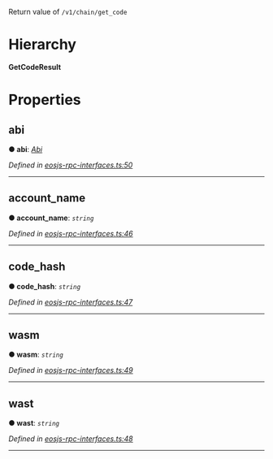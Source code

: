 

Return value of `/v1/chain/get_code`

# Hierarchy

**GetCodeResult**

# Properties

<a id="abi"></a>

##  abi

**● abi**: *[Abi](_eosjs_rpc_interfaces_.abi.md)*

*Defined in [eosjs-rpc-interfaces.ts:50](https://github.com/EOSIO/eosjs/blob/a2c7836/src/eosjs-rpc-interfaces.ts#L50)*

___
<a id="account_name"></a>

##  account_name

**● account_name**: *`string`*

*Defined in [eosjs-rpc-interfaces.ts:46](https://github.com/EOSIO/eosjs/blob/a2c7836/src/eosjs-rpc-interfaces.ts#L46)*

___
<a id="code_hash"></a>

##  code_hash

**● code_hash**: *`string`*

*Defined in [eosjs-rpc-interfaces.ts:47](https://github.com/EOSIO/eosjs/blob/a2c7836/src/eosjs-rpc-interfaces.ts#L47)*

___
<a id="wasm"></a>

##  wasm

**● wasm**: *`string`*

*Defined in [eosjs-rpc-interfaces.ts:49](https://github.com/EOSIO/eosjs/blob/a2c7836/src/eosjs-rpc-interfaces.ts#L49)*

___
<a id="wast"></a>

##  wast

**● wast**: *`string`*

*Defined in [eosjs-rpc-interfaces.ts:48](https://github.com/EOSIO/eosjs/blob/a2c7836/src/eosjs-rpc-interfaces.ts#L48)*

___

